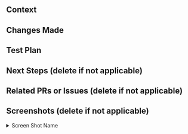 <!-- if a section isn't applicable, feel free to delete it.-->

<!-- your title should be able to summarize what changes you've made in one sentence. For example: "Exclude staff from the check for follows" -->


## Context

<!-- what are you working on? -->



## Changes Made

<!-- include details of what your changes actually are and how it is intended to work. -->



## Test Plan

<!-- describe how you tested this feature. Manual testing and/or unit testing. Please include repro steps and/or how to turn the feature on if applicable. -->



## Next Steps (delete if not applicable)

<!-- if this is part of a multi-PR change, please describe what changes you plan on addressing in future PRs. -->



## Related PRs or Issues (delete if not applicable)

<!-- list related PRs against other branches/repositories. -->



## Screenshots (delete if not applicable)

<!-- this could include of screenshots of the new feature / proof that the changes work. -->

<details>

  <summary>Screen Shot Name</summary>


  <!-- insert file link here. Newlines above and below your link are necessary for this to work. -->


</details>